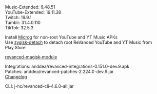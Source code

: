 Music-Extended: 6.48.51  
YouTube-Extended: 19.11.38  
Twitch: 16.9.1  
Tumblr: 31.4.0.110  
TikTok: 32.5.3  

Install [Microg](https://github.com/ReVanced/GmsCore/releases) for non-root YouTube and YT Music APKs  
Use [zygisk-detach](https://github.com/j-hc/zygisk-detach) to detach root ReVanced YouTube and YT Music from Play Store  

[revanced-magisk-module](https://github.com/j-hc/revanced-magisk-module)
  
Integrations: anddea/revanced-integrations-0.151.0-dev.9.apk  
Patches: anddea/revanced-patches-2.224.0-dev.9.jar  
[Changelog](https://github.com/anddea/revanced-patches/releases/tag/v2.224.0-dev.9)

CLI: j-hc/revanced-cli-4.6.0-all.jar    

